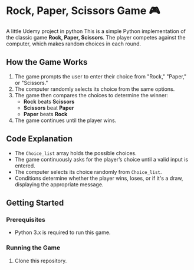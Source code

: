 # Rock, Paper, Scissors Game 🎮
A little Udemy project in python
This is a simple Python implementation of the classic game **Rock, Paper, Scissors**. The player competes against the computer, which makes random choices in each round.

## How the Game Works
1. The game prompts the user to enter their choice from "Rock," "Paper," or "Scissors."
2. The computer randomly selects its choice from the same options.
3. The game then compares the choices to determine the winner:
   - **Rock** beats **Scissors**
   - **Scissors** beat **Paper**
   - **Paper** beats **Rock**
4. The game continues until the player wins.

## Code Explanation
- The `Choice_list` array holds the possible choices.
- The game continuously asks for the player’s choice until a valid input is entered.
- The computer selects its choice randomly from `Choice_list`.
- Conditions determine whether the player wins, loses, or if it's a draw, displaying the appropriate message.

## Getting Started

### Prerequisites
- Python 3.x is required to run this game.

### Running the Game
1. Clone this repository.
   ```bash
